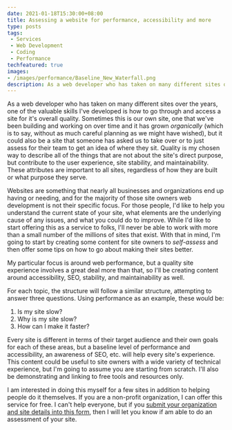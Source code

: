 ```yaml
---
date: 2021-01-18T15:30:00+08:00
title: Assessing a website for performance, accessibility and more
type: posts
tags:
 - Services
 - Web Development
 - Coding
 - Performance
techfeatured: true
images:
- /images/performance/Baseline_New_Waterfall.png
description: As a web developer who has taken on many different sites over the years, one of the valuable skills I've developed is how to go through and access the site for a set of different elements of quality.
---
```

As a web developer who has taken on many different sites over the years, one of the valuable skills I've developed is how to go through and access a site for it's overall quality. Sometimes this is our own site, one that we've been building and working on over time and it has grown *organically* (which is to say, without as much careful planning as we might have wished), but it could also be a site that someone has asked us to take over or to just assess for their team to get an idea of where they sit. Quality is my chosen way to describe all of the things that are not about the site's direct purpose, but contribute to the user experience, site stability, and maintainability. These attributes are important to all sites, regardless of how they are built or what purpose they serve.

Websites are something that nearly all businesses and organizations end up having or needing, and for the majority of those site owners web development is not their specific focus. For those people, I'd like to help you understand the current state of your site, what elements are the underlying cause of any issues, and what you could do to improve. While I'd like to start offering this as a service to folks, I'll never be able to work with more than a small number of the millions of sites that exist. With that in mind, I'm going to start by creating some content for site owners to *self-assess* and then offer some tips on how to go about making their sites better.

My particular focus is around web performance, but a quality site experience involves a great deal more than that, so I'll be creating content around accessibility, SEO, stability, and maintainability as well.

For each topic, the structure will follow a similar structure, attempting to answer three questions. Using performance as an example, these would be:

1. Is my site slow?
2. Why is my site slow?
3. How can I make it faster?

Every site is different in terms of their target audience and their own goals for each of these areas, but a baseline level of performance and accessibility, an awareness of SEO, etc. will help every site's experience. This content could be useful to site owners with a wide variety of technical experience, but I'm going to assume you are starting from scratch. I'll also be demonstrating and linking to free tools and resources only.

I am interested in doing this myself for a few sites in addition to helping people do it themselves. If you are a non-profit organization, I can offer this service for free. I can't help everyone, but if you [submit your organization and site details into this form](https://forms.office.com/Pages/ResponsePage.aspx?id=DQSIkWdsW0yxEjajBLZtrQAAAAAAAAAAAAEaZ0w4w3VURUdGQVg3Mk5COUFMSDhZNUZEM0xBSFNKQi4u), then I will let you know if am able to do an assessment of your site.
